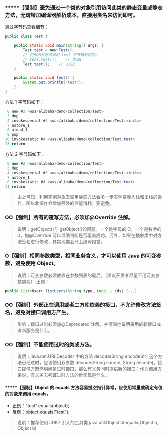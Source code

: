 ### *****【强制】避免通过一个类的对象引用访问此类的静态变量或静态方法，无谓增加编译器解析成本，直接用类名来访问即可。
通过字节码查看细节：
```java
public class Test {

    public static void main(String[] args) {
        Test test = new Test();
        // 利用两种方法调用 test 字节码的区别。
        // test.test();    // 方法1
        Test.test();    // 方法2
    }

    public static void test() {
        System.out.println("test");
    }
}

```
方法 1 字节码如下：
```java
 0 new #2 <wss/alibaba/demo/collection/Test>
 3 dup
 4 invokespecial #3 <wss/alibaba/demo/collection/Test.<init>>
 7 astore_1
 8 aload_1
 9 pop
10 invokestatic #4 <wss/alibaba/demo/collection/Test.test>
13 return
```
方法 2 字节码如下：
```java
 0 new #2 <wss/alibaba/demo/collection/Test>
 3 dup
 4 invokespecial #3 <wss/alibaba/demo/collection/Test.<init>>
 7 astore_1
 8 invokestatic #4 <wss/alibaba/demo/collection/Test.test>
11 return
```
> 由上可知，利用实例对象去调用静态方法会多一步实例变量入栈和出栈的操作，所以此操作会增加额外的性能消耗，要避免。

### OO【强制】所有的覆写方法，必须加@Override 注解。
> 说明：getObject()与 get0bject()的问题。一个是字母的 O，一个是数字的 0，加@Override 可以准确判断是否覆盖成功。另外，如果在抽象类中对方法签名进行修改，其实现类会马上编译报错。

### O【强制】相同参数类型，相同业务含义，才可以使用 Java 的可变参数，避免使用 Object。
> 说明：可变参数必须放置在参数列表的最后。（建议开发者尽量不用可变参数编程）
正例：
```java
public List<User> listUsers(String type, Long... ids) {...}
```
### OO【强制】外部正在调用或者二方库依赖的接口，不允许修改方法签名，避免对接口调用方产生。
> 影响：接口过时必须加@Deprecated 注解，并清晰地说明采用的新接口或者新服务是什么。

### OO【强制】不能使用过时的类或方法。
> 说明：java.net.URLDecoder 中的方法 decode(String encodeStr) 这个方法已经过时，应该使用双参数 decode(String source, String encode)。接口提供方既然明确是过时接口，那么有义务同时提供新的接口；作为调用方来说，有义务去考证过时方法的新实现是什么。

#### *****【强制】Object 的 equals 方法容易抛空指针异常，应使用常量或确定有值的对象来调用 equals。
- 正例："test".equals(object);
- 反例：object.equals("test");
> 说明：推荐使用 JDK7 引入的工具类 java.util.Objects#equals(Object a, Object b)